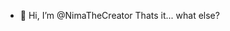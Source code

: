 - 👋 Hi, I’m @NimaTheCreator
Thats it... what else?

<!---
NimaTheCreator/NimaTheCreator is a ✨ special ✨ repository because its `README.md` (this file) appears on your GitHub profile.
You can click the Preview link to take a look at your changes.
--->
